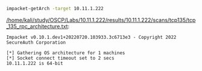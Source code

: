 ```bash
impacket-getArch -target 10.11.1.222
```

[/home/kali/study/OSCP/Labs/10.11.1.222/results/10.11.1.222/scans/tcp135/tcp_135_rpc_architecture.txt](file:///home/kali/study/OSCP/Labs/10.11.1.222/results/10.11.1.222/scans/tcp135/tcp_135_rpc_architecture.txt):

```
Impacket v0.10.1.dev1+20220720.103933.3c6713e3 - Copyright 2022 SecureAuth Corporation

[*] Gathering OS architecture for 1 machines
[*] Socket connect timeout set to 2 secs
10.11.1.222 is 64-bit


```
